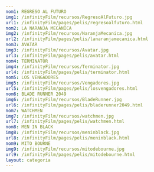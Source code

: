 ```yaml
---
nom1: REGRESO AL FUTURO
img1: /infinityFilm/recursos/RegresoAlFuturo.jpg
url1: /infinityFilm/pages/pelis/regresoalfuturo.html
nom2: LA NARANJA MECÁNICA
img2: /infinityFilm/recursos/NaranjaMecanica.jpg
url2: /infinityFilm/pages/pelis/lanaranjamecanica.html
nom3: AVATAR
img3: /infinityFilm/recursos/Avatar.jpg
url3: /infinityFilm/pages/pelis/avatar.html
nom4: TERMINATOR
img4: /infinityFilm/recursos/Terminator.jpg
url4: /infinityFilm/pages/pelis/terminator.html
nom5: LOS VENGADORES
img5: /infinityFilm/recursos/Vengadores.jpg
url5: /infinityFilm/pages/pelis/losvengadores.html
nom6: BLADE RUNNER 2049
img6: /infinityFilm/recursos/BladeRunner.jpg
url6: /infinityFilm/pages/pelis/bladerunner2049.html
nom7: WATCHMEN
img7: /infinityFilm/recursos/watchmen.jpg
url7: /infinityFilm/pages/pelis/watchmen.html
nom8: MEN IN BLACK
img8: /infinityFilm/recursos/meninblack.jpg
url8: /infinityFilm/pages/pelis/meninblack.html
nom9: MITO BOURNE
img9: /infinityFilm/recursos/mitodebourne.jpg
url9: /infinityFilm/pages/pelis/mitodebourne.html
layout: categoria
---
```


